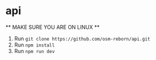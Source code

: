 # api

** MAKE SURE YOU ARE ON LINUX **

1) Run `git clone https://github.com/osm-reborn/api.git`
2) Run `npm install`
3) Run `npm run dev`
